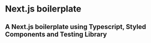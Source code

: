 # Next.js boilerplate

## A Next.js boilerplate using Typescript, Styled Components and Testing Library
